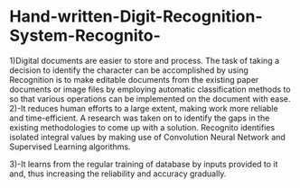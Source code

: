 # Hand-written-Digit-Recognition-System-Recognito-

1)Digital documents are easier to store and process. The task of taking a decision to identify the character can be accomplished by using Recognition is to make editable documents from the existing paper documents or image files by employing automatic classification methods to so that various operations can be implemented on the document with ease.
2)-It reduces human efforts to a large extent, making work more reliable and time-efficient. A research was taken on to identify the gaps in the existing methodologies to come up with a solution. Recognito identifies isolated integral values by making use of Convolution Neural Network and Supervised Learning algorithms.

3)-It learns from the regular training of database by inputs provided to it and, thus increasing the reliability and accuracy gradually.
